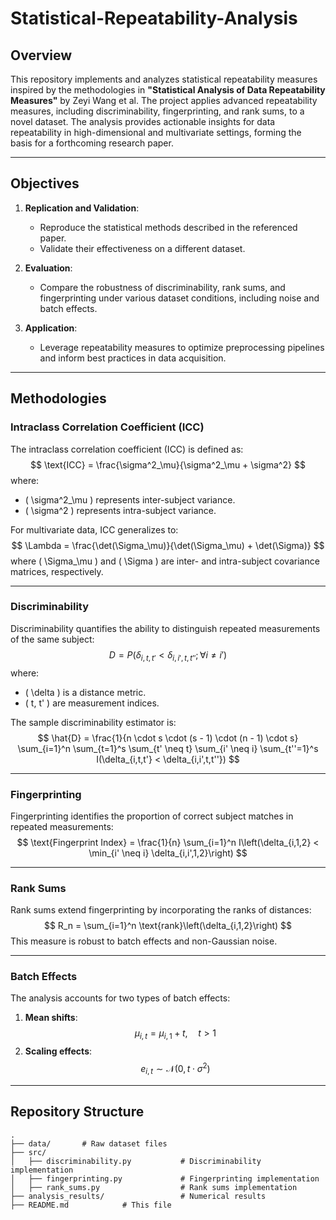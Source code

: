 # Statistical-Repeatability-Analysis

## Overview

This repository implements and analyzes statistical repeatability measures inspired by the methodologies in **"Statistical Analysis of Data Repeatability Measures"** by Zeyi Wang et al. The project applies advanced repeatability measures, including discriminability, fingerprinting, and rank sums, to a novel dataset. The analysis provides actionable insights for data repeatability in high-dimensional and multivariate settings, forming the basis for a forthcoming research paper.

---

## Objectives

1. **Replication and Validation**:
   - Reproduce the statistical methods described in the referenced paper.
   - Validate their effectiveness on a different dataset.

2. **Evaluation**:
   - Compare the robustness of discriminability, rank sums, and fingerprinting under various dataset conditions, including noise and batch effects.

3. **Application**:
   - Leverage repeatability measures to optimize preprocessing pipelines and inform best practices in data acquisition.

---

## Methodologies

### Intraclass Correlation Coefficient (ICC)

The intraclass correlation coefficient (ICC) is defined as:
$$
\text{ICC} = \frac{\sigma^2_\mu}{\sigma^2_\mu + \sigma^2}
$$
where:
- \( \sigma^2_\mu \) represents inter-subject variance.
- \( \sigma^2 \) represents intra-subject variance.

For multivariate data, ICC generalizes to:
$$
\Lambda = \frac{\det(\Sigma_\mu)}{\det(\Sigma_\mu) + \det(\Sigma)}
$$
where \( \Sigma_\mu \) and \( \Sigma \) are inter- and intra-subject covariance matrices, respectively.

---

### Discriminability

Discriminability quantifies the ability to distinguish repeated measurements of the same subject:
$$
D = P\left(\delta_{i,t,t'} < \delta_{i,i',t,t''}; \, \forall i \neq i'\right)
$$
where:
- \( \delta \) is a distance metric.
- \( t, t' \) are measurement indices.

The sample discriminability estimator is:
$$
\hat{D} = \frac{1}{n \cdot s \cdot (s - 1) \cdot (n - 1) \cdot s} \sum_{i=1}^n \sum_{t=1}^s \sum_{t' \neq t} \sum_{i' \neq i} \sum_{t''=1}^s I(\delta_{i,t,t'} < \delta_{i,i',t,t''})
$$

---

### Fingerprinting

Fingerprinting identifies the proportion of correct subject matches in repeated measurements:
$$
\text{Fingerprint Index} = \frac{1}{n} \sum_{i=1}^n I\left(\delta_{i,1,2} < \min_{i' \neq i} \delta_{i,i',1,2}\right)
$$

---

### Rank Sums

Rank sums extend fingerprinting by incorporating the ranks of distances:
$$
R_n = \sum_{i=1}^n \text{rank}\left(\delta_{i,1,2}\right)
$$
This measure is robust to batch effects and non-Gaussian noise.

---

### Batch Effects

The analysis accounts for two types of batch effects:
1. **Mean shifts**:
   $$
   \mu_{i,t} = \mu_{i,1} + t, \quad t > 1
   $$
2. **Scaling effects**:
   $$
   e_{i,t} \sim \mathcal{N}(0, t \cdot \sigma^2)
   $$

---

## Repository Structure

```plaintext
.
├── data/       # Raw dataset files
├── src/
│   ├── discriminability.py           # Discriminability implementation
│   ├── fingerprinting.py             # Fingerprinting implementation
│   ├── rank_sums.py                  # Rank sums implementation
├── analysis_results/                 # Numerical results
├── README.md            # This file
